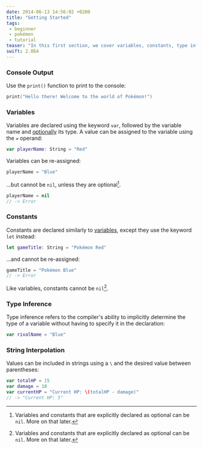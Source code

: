 ```yaml
---
date: 2014-06-13 14:56:02 +0200
title: "Getting Started"
tags:
 - beginner
 - pokémon
 - tutorial
teaser: "In this first section, we cover variables, constants, type inference, casting, and string interpolation."
swift: 2.0ß4
---
```


### Console Output

Use the `print()` function to print to the console:

~~~swift
print("Hello there! Welcome to the world of Pokémon!")
~~~

### Variables

Variables are declared using the keyword `var`, followed by the variable name and [optionally](#type-inference) its type. A value can be assigned to the variable using the `=` operand:

~~~swift
var playerName: String = "Red"
~~~

Variables can be re-assigned:

~~~swift
playerName = "Blue"
~~~

...but cannot be `nil`, unless they are optional[^1].

~~~swift
playerName = nil
// -> Error
~~~

### Constants

Constants are declared similarly to [variables](#variables), except they use the
keyword `let` instead:

~~~swift
let gameTitle: String = "Pokémon Red"
~~~

...and cannot be re-assigned:

~~~swift
gameTitle = "Pokémon Blue"
// -> Error
~~~

Like variables, constants cannot be `nil`[^1].

### Type Inference

Type inference refers to the compiler's ability to implicitly determine the type of a variable without having to specify it in the declaration:

~~~swift
var rivalName = "Blue"
~~~

### String Interpolation

Values can be included in strings using a `\` and the desired value between parentheses:

~~~swift
var totalHP = 15
var damage = 10
var currentHP = "Current HP: \(totalHP - damage)"
// -> "Current HP: 5"
~~~

[^1]: Variables and constants that are explicitly declared as optional can be `nil`. More on that later.

